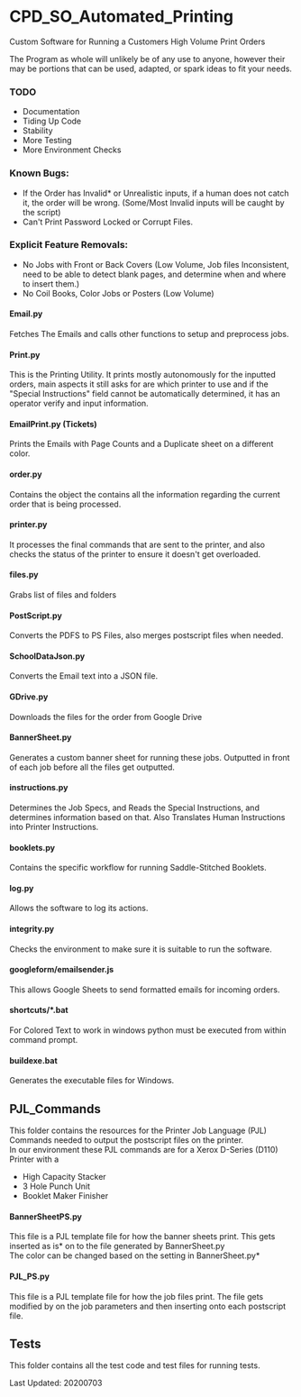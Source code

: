 # CPD_SO_Automated_Printing

Custom Software for Running a Customers High Volume Print Orders

The Program as whole will unlikely be of any use to anyone, 
however their may be portions that can be used, adapted, or spark ideas to fit your needs.


### TODO
* Documentation
* Tiding Up Code
* Stability 
* More Testing
* More Environment Checks

### Known Bugs:
* If the Order has Invalid* or Unrealistic inputs, if a human does not catch it, the order will be wrong. (Some/Most Invalid inputs will be caught by the script)
* Can't Print Password Locked or Corrupt Files.
### Explicit Feature Removals:
* No Jobs with Front or Back Covers (Low Volume, Job files Inconsistent, need to be able to detect blank pages, and determine when and where to insert them.)
* No Coil Books, Color Jobs or Posters (Low Volume)

#### Email.py 
Fetches The Emails and calls other functions to setup and preprocess jobs.
#### Print.py 
This is the Printing Utility. It prints mostly autonomously for the inputted orders, main aspects it still asks for are which printer to use and if the "Special Instructions" field cannot be automatically determined, it has an operator verify and input information.
#### EmailPrint.py  (Tickets)
Prints the Emails with Page Counts and a Duplicate sheet on a different color.
#### order.py  
Contains the object the contains all the information regarding the current order that is being processed.
#### printer.py
It processes the final commands that are sent to the printer, and also checks the status of the printer to ensure it doesn't get overloaded.
#### files.py 
Grabs list of files and folders
#### PostScript.py 
Converts the PDFS to PS Files, also merges postscript files when needed.
#### SchoolDataJson.py
Converts the Email text into a JSON file.
#### GDrive.py  
Downloads the files for the order from Google Drive
#### BannerSheet.py  
Generates a custom banner sheet for running these jobs. Outputted in front of each job before all the files get outputted.  
#### instructions.py
Determines the Job Specs, and Reads the Special Instructions, and determines information based on that. Also Translates Human Instructions into Printer Instructions.
#### booklets.py
Contains the specific workflow for running Saddle-Stitched Booklets.
#### log.py
Allows the software to log its actions.
#### integrity.py
Checks the environment to make sure it is suitable to run the software.
#### googleform/emailsender.js
This allows Google Sheets to send formatted emails for incoming orders.
#### shortcuts/*.bat
For Colored Text to work in windows python must be executed from within command prompt.
#### buildexe.bat
Generates the executable files for Windows.

## PJL_Commands 
This folder contains the resources for the Printer Job Language (PJL) Commands needed to output the postscript files on the printer.  
In our environment these PJL commands are for a Xerox D-Series (D110) Printer with a 
* High Capacity Stacker
* 3 Hole Punch Unit
* Booklet Maker Finisher	

#### BannerSheetPS.py
This file is a PJL template file for how the banner sheets print. This gets inserted as is* on to the file generated by BannerSheet.py  
The color can be changed based on the setting in BannerSheet.py*  
#### PJL_PS.py
This file is a PJL template file for how the job files print. The file gets modified by on the job parameters and then inserting onto each postscript file.  


## Tests
This folder contains all the test code and test files for running tests.


Last Updated: 20200703